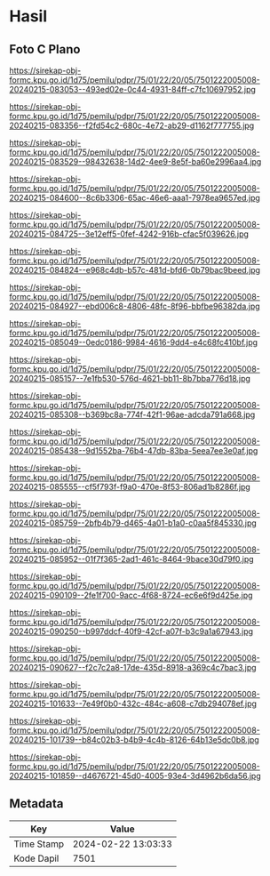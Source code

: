 # Hasil

## Foto C Plano

https://sirekap-obj-formc.kpu.go.id/1d75/pemilu/pdpr/75/01/22/20/05/7501222005008-20240215-083053--493ed02e-0c44-4931-84ff-c7fc10697952.jpg

https://sirekap-obj-formc.kpu.go.id/1d75/pemilu/pdpr/75/01/22/20/05/7501222005008-20240215-083356--f2fd54c2-680c-4e72-ab29-d1162f777755.jpg

https://sirekap-obj-formc.kpu.go.id/1d75/pemilu/pdpr/75/01/22/20/05/7501222005008-20240215-083529--98432638-14d2-4ee9-8e5f-ba60e2996aa4.jpg

https://sirekap-obj-formc.kpu.go.id/1d75/pemilu/pdpr/75/01/22/20/05/7501222005008-20240215-084600--8c6b3306-65ac-46e6-aaa1-7978ea9657ed.jpg

https://sirekap-obj-formc.kpu.go.id/1d75/pemilu/pdpr/75/01/22/20/05/7501222005008-20240215-084725--3e12eff5-0fef-4242-916b-cfac5f039626.jpg

https://sirekap-obj-formc.kpu.go.id/1d75/pemilu/pdpr/75/01/22/20/05/7501222005008-20240215-084824--e968c4db-b57c-481d-bfd6-0b79bac9beed.jpg

https://sirekap-obj-formc.kpu.go.id/1d75/pemilu/pdpr/75/01/22/20/05/7501222005008-20240215-084927--ebd006c8-4806-48fc-8f96-bbfbe96382da.jpg

https://sirekap-obj-formc.kpu.go.id/1d75/pemilu/pdpr/75/01/22/20/05/7501222005008-20240215-085049--0edc0186-9984-4616-9dd4-e4c68fc410bf.jpg

https://sirekap-obj-formc.kpu.go.id/1d75/pemilu/pdpr/75/01/22/20/05/7501222005008-20240215-085157--7e1fb530-576d-4621-bb11-8b7bba776d18.jpg

https://sirekap-obj-formc.kpu.go.id/1d75/pemilu/pdpr/75/01/22/20/05/7501222005008-20240215-085308--b369bc8a-774f-42f1-96ae-adcda791a668.jpg

https://sirekap-obj-formc.kpu.go.id/1d75/pemilu/pdpr/75/01/22/20/05/7501222005008-20240215-085438--9d1552ba-76b4-47db-83ba-5eea7ee3e0af.jpg

https://sirekap-obj-formc.kpu.go.id/1d75/pemilu/pdpr/75/01/22/20/05/7501222005008-20240215-085555--cf5f793f-f9a0-470e-8f53-806ad1b8286f.jpg

https://sirekap-obj-formc.kpu.go.id/1d75/pemilu/pdpr/75/01/22/20/05/7501222005008-20240215-085759--2bfb4b79-d465-4a01-b1a0-c0aa5f845330.jpg

https://sirekap-obj-formc.kpu.go.id/1d75/pemilu/pdpr/75/01/22/20/05/7501222005008-20240215-085952--01f7f365-2ad1-461c-8464-9bace30d79f0.jpg

https://sirekap-obj-formc.kpu.go.id/1d75/pemilu/pdpr/75/01/22/20/05/7501222005008-20240215-090109--2fe1f700-9acc-4f68-8724-ec6e6f9d425e.jpg

https://sirekap-obj-formc.kpu.go.id/1d75/pemilu/pdpr/75/01/22/20/05/7501222005008-20240215-090250--b997ddcf-40f9-42cf-a07f-b3c9a1a67943.jpg

https://sirekap-obj-formc.kpu.go.id/1d75/pemilu/pdpr/75/01/22/20/05/7501222005008-20240215-090627--f2c7c2a8-17de-435d-8918-a369c4c7bac3.jpg

https://sirekap-obj-formc.kpu.go.id/1d75/pemilu/pdpr/75/01/22/20/05/7501222005008-20240215-101633--7e49f0b0-432c-484c-a608-c7db294078ef.jpg

https://sirekap-obj-formc.kpu.go.id/1d75/pemilu/pdpr/75/01/22/20/05/7501222005008-20240215-101739--b84c02b3-b4b9-4c4b-8126-64b13e5dc0b8.jpg

https://sirekap-obj-formc.kpu.go.id/1d75/pemilu/pdpr/75/01/22/20/05/7501222005008-20240215-101859--d4676721-45d0-4005-93e4-3d4962b6da56.jpg


## Metadata

| Key        | Value               |
| ---------- | ------------------- |
| Time Stamp | 2024-02-22 13:03:33 |
| Kode Dapil | 7501                |




